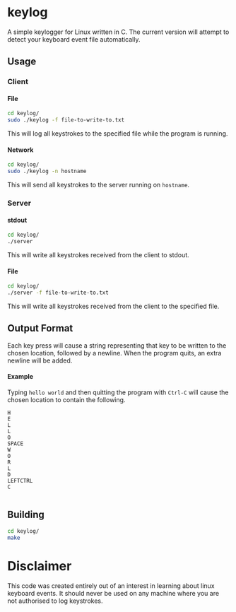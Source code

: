 # keylog

A simple keylogger for Linux written in C. The current version will attempt to detect your keyboard event file automatically. 

## Usage

### Client

#### File

```bash
cd keylog/
sudo ./keylog -f file-to-write-to.txt
```

This will log all keystrokes to the specified file while the program is running.

#### Network

```bash
cd keylog/
sudo ./keylog -n hostname
```

This will send all keystrokes to the server running on `hostname`.

### Server


#### stdout

```bash
cd keylog/
./server
```

This will write all keystrokes received from the client to stdout.

#### File

```bash
cd keylog/
./server -f file-to-write-to.txt
```

This will write all keystrokes received from the client to the specified file.

## Output Format

Each key press will cause a string representing that key to be written to the
chosen location, followed by a newline. When the program quits, an extra newline will be added.

#### Example

Typing `hello world` and then quitting the program with `Ctrl-C` will cause the chosen location to contain the following.

```
H 
 E 
 L 
 L 
 O 
 SPACE 
 W 
 O 
 R 
 L 
 D 
 LEFTCTRL 
 C 


```

## Building

```bash
cd keylog/
make
```

# Disclaimer

This code was created entirely out of an interest in learning about linux keyboard events. It should never be used on any machine where you are not authorised to log keystrokes.

